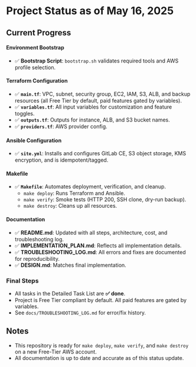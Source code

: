 # Project Status as of May 16, 2025

## Current Progress

#### Environment Bootstrap
- ✅ **Bootstrap Script**: `bootstrap.sh` validates required tools and AWS profile selection.

#### Terraform Configuration
- ✅ **`main.tf`**: VPC, subnet, security group, EC2, IAM, S3, ALB, and backup resources (all Free Tier by default, paid features gated by variables).
- ✅ **`variables.tf`**: All input variables for customization and feature toggles.
- ✅ **`outputs.tf`**: Outputs for instance, ALB, and S3 bucket names.
- ✅ **`providers.tf`**: AWS provider config.

#### Ansible Configuration
- ✅ **`site.yml`**: Installs and configures GitLab CE, S3 object storage, KMS encryption, and is idempotent/tagged.

#### Makefile
- ✅ **`Makefile`**: Automates deployment, verification, and cleanup.
  - `make deploy`: Runs Terraform and Ansible.
  - `make verify`: Smoke tests (HTTP 200, SSH clone, dry-run backup).
  - `make destroy`: Cleans up all resources.

#### Documentation
- ✅ **README.md**: Updated with all steps, architecture, cost, and troubleshooting log.
- ✅ **IMPLEMENTATION_PLAN.md**: Reflects all implementation details.
- ✅ **TROUBLESHOOTING_LOG.md**: All errors and fixes are documented for reproducibility.
- ✅ **DESIGN.md**: Matches final implementation.

### Final Steps
- All tasks in the Detailed Task List are **✅ done**.
- Project is Free Tier compliant by default. All paid features are gated by variables.
- See `docs/TROUBLESHOOTING_LOG.md` for error/fix history.

## Notes
- This repository is ready for `make deploy`, `make verify`, and `make destroy` on a new Free-Tier AWS account.
- All documentation is up to date and accurate as of this status update.
